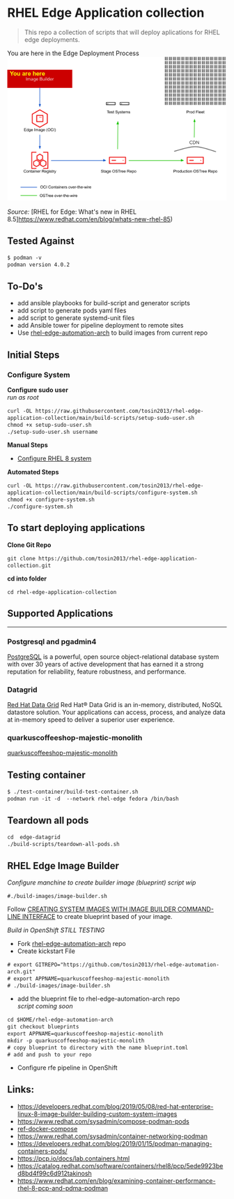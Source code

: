 # RHEL Edge Application collection
> This repo a collection of scripts that will deploy aplications for RHEL edge deployments.

You are here in the Edge Deployment Process
![You are here](images/oie_HsADv6bxvTw3.png)
 
*Source:* [RHEL for Edge: What's new in RHEL 8.5]https://www.redhat.com/en/blog/whats-new-rhel-85)

## Tested Against
```
$ podman -v 
podman version 4.0.2
```

## To-Do's  
* add ansible playbooks for build-script and generator scripts
* add script to generate pods yaml files
* add script to generate systemd-unit files
* add Ansible tower for pipeline deployment  to remote sites
* Use  [rhel-edge-automation-arch](https://github.com/redhat-cop/rhel-edge-automation-arch) to build images from current repo

## Initial Steps

### Configure System
**Configure sudo user**  
*run as root*
```
curl -OL https://raw.githubusercontent.com/tosin2013/rhel-edge-application-collection/main/build-scripts/setup-sudo-user.sh
chmod +x setup-sudo-user.sh
./setup-sudo-user.sh username
```

**Manual Steps**
* [Configure RHEL 8 system](configure-system.md)

**Automated Steps** 
```
curl -OL https://raw.githubusercontent.com/tosin2013/rhel-edge-application-collection/main/build-scripts/configure-system.sh
chmod +x configure-system.sh
./configure-system.sh
```

## To start deploying applications

**Clone Git Repo**
```
git clone https://github.com/tosin2013/rhel-edge-application-collection.git
```

**cd into folder**
```
cd rhel-edge-application-collection
```

## Supported Applications 
-------
### Postgresql and pgadmin4
[PostgreSQL](build-scripts/applications/postgresql/README.md) is a powerful, open source object-relational database system with over 30 years of active development that has earned it a strong reputation for reliability, feature robustness, and performance.


### Datagrid
[Red Hat Data Grid](build-scripts/applications/datagrid/README.md) Red Hat® Data Grid is an in-memory, distributed, NoSQL datastore solution. Your applications can access, process, and analyze data at in-memory speed to deliver a superior user experience.

### quarkuscoffeeshop-majestic-monolith
[ quarkuscoffeeshop-majestic-monolith](build-scripts/applications/quarkuscoffeeshop-majestic-monolith/README.md)


## Testing container
```
$ ./test-container/build-test-container.sh
podman run -it -d  --network rhel-edge fedora /bin/bash 
```

## Teardown all pods
```
cd  edge-datagrid
./build-scripts/teardown-all-pods.sh
```

## RHEL Edge Image Builder
*Configure manchine to create builder image (blueprint) script wip*
```
#./build-images/image-builder.sh
```
Follow 
[CREATING SYSTEM IMAGES WITH IMAGE BUILDER COMMAND-LINE INTERFACE](https://access.redhat.com/documentation/en-us/red_hat_enterprise_linux/8/html/composing_a_customized_rhel_system_image/creating-system-images-with-composer-command-line-interface_composing-a-customized-rhel-system-image) to create blueprint based of your image.  


*Build in OpenShift STILL TESTING*
* Fork [rhel-edge-automation-arch](https://github.com/redhat-cop/rhel-edge-automation-arch) repo
* Create kickstart File
```
# export GITREPO="https://github.com/tosin2013/rhel-edge-automation-arch.git"
# export APPNAME=quarkuscoffeeshop-majestic-monolith 
# ./build-images/image-builder.sh 
```
* add the blueprint file to rhel-edge-automation-arch repo  
*script coming soon*
```
cd $HOME/rhel-edge-automation-arch
git checkout blueprints
export APPNAME=quarkuscoffeeshop-majestic-monolith 
mkdir -p quarkuscoffeeshop-majestic-monolith 
# copy blueprint to directory with the name blueprint.toml
# add and push to your repo
```

* Configure rfe pipeline in OpenShift


## Links: 
* https://developers.redhat.com/blog/2019/05/08/red-hat-enterprise-linux-8-image-builder-building-custom-system-images
* https://www.redhat.com/sysadmin/compose-podman-pods
* [ref-docker-compose](https://stephennimmo.com/ref-docker-compose/)
* https://www.redhat.com/sysadmin/container-networking-podman
* https://developers.redhat.com/blog/2019/01/15/podman-managing-containers-pods/
* https://pcp.io/docs/lab.containers.html
* https://catalog.redhat.com/software/containers/rhel8/pcp/5ede9923bed8bd4f99c6d912takinosh
* https://www.redhat.com/en/blog/examining-container-performance-rhel-8-pcp-and-pdma-podman

